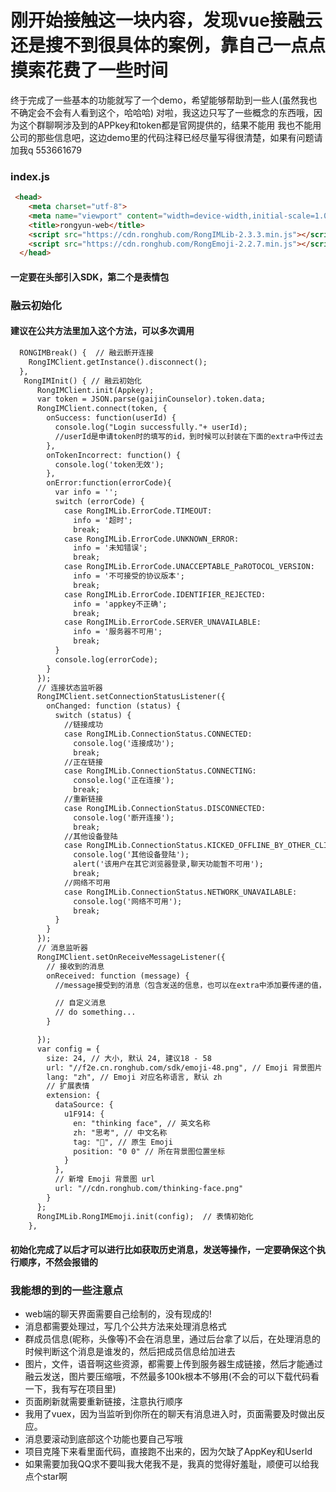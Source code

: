 # 刚开始接触这一块内容，发现vue接融云还是搜不到很具体的案例，靠自己一点点摸索花费了一些时间
终于完成了一些基本的功能就写了一个demo，希望能够帮助到一些人(虽然我也不确定会不会有人看到这个，哈哈哈)
对啦，我这边只写了一些概念的东西哦，因为这个群聊啊涉及到的APPkey和token都是官网提供的，结果不能用
我也不能用公司的那些信息吧，这边demo里的代码注释已经尽量写得很清楚，如果有问题请加我q 553661679


### index.js

``` html
 <head>
    <meta charset="utf-8">
    <meta name="viewport" content="width=device-width,initial-scale=1.0">
    <title>rongyun-web</title>
    <script src="https://cdn.ronghub.com/RongIMLib-2.3.3.min.js"></script>
    <script src="https://cdn.ronghub.com/RongEmoji-2.2.7.min.js"></script>
  </head>
```
#### 一定要在头部引入SDK，第二个是表情包

### 融云初始化

#### 建议在公共方法里加入这个方法，可以多次调用

``` html
  RONGIMBreak() {  // 融云断开连接
    RongIMClient.getInstance().disconnect();
  },
   RongIMInit() { // 融云初始化
      RongIMClient.init(Appkey);
      var token = JSON.parse(gaijinCounselor).token.data;
      RongIMClient.connect(token, {
        onSuccess: function(userId) {
          console.log("Login successfully."+ userId);
          //userId是申请token时的填写的id，到时候可以封装在下面的extra中传过去
        },
        onTokenIncorrect: function() {
          console.log('token无效');
        },
        onError:function(errorCode){
          var info = '';
          switch (errorCode) {
            case RongIMLib.ErrorCode.TIMEOUT:
              info = '超时';
              break;
            case RongIMLib.ErrorCode.UNKNOWN_ERROR:
              info = '未知错误';
              break;
            case RongIMLib.ErrorCode.UNACCEPTABLE_PaROTOCOL_VERSION:
              info = '不可接受的协议版本';
              break;
            case RongIMLib.ErrorCode.IDENTIFIER_REJECTED:
              info = 'appkey不正确';
              break;
            case RongIMLib.ErrorCode.SERVER_UNAVAILABLE:
              info = '服务器不可用';
              break;
          }
          console.log(errorCode);
        }
      });
      // 连接状态监听器
      RongIMClient.setConnectionStatusListener({
        onChanged: function (status) {
          switch (status) {
            //链接成功
            case RongIMLib.ConnectionStatus.CONNECTED:
              console.log('连接成功');
              break;
            //正在链接
            case RongIMLib.ConnectionStatus.CONNECTING:
              console.log('正在连接');
              break;
            //重新链接
            case RongIMLib.ConnectionStatus.DISCONNECTED:
              console.log('断开连接');
              break;
            //其他设备登陆
            case RongIMLib.ConnectionStatus.KICKED_OFFLINE_BY_OTHER_CLIENT:
              console.log('其他设备登陆');
              alert('该用户在其它浏览器登录,聊天功能暂不可用');
              break;
            //网络不可用
            case RongIMLib.ConnectionStatus.NETWORK_UNAVAILABLE:
              console.log('网络不可用');
              break;
          }
        }
      });
      // 消息监听器
      RongIMClient.setOnReceiveMessageListener({
        // 接收到的消息
        onReceived: function (message) {
          //message接受到的消息（包含发送的信息，也可以在extra中添加要传递的值，如：时间等）

          // 自定义消息
          // do something...
        }

      });
      var config = {
        size: 24, // 大小, 默认 24, 建议18 - 58
        url: "//f2e.cn.ronghub.com/sdk/emoji-48.png", // Emoji 背景图片
        lang: "zh", // Emoji 对应名称语言, 默认 zh
        // 扩展表情
        extension: {
          dataSource: {
            u1F914: {
              en: "thinking face", // 英文名称
              zh: "思考", // 中文名称
              tag: "🤔", // 原生 Emoji
              position: "0 0" // 所在背景图位置坐标
            }
          },
          // 新增 Emoji 背景图 url
          url: "//cdn.ronghub.com/thinking-face.png"
        }
      };
      RongIMLib.RongIMEmoji.init(config);  // 表情初始化
    },
```

#### 初始化完成了以后才可以进行比如获取历史消息，发送等操作，一定要确保这个执行顺序，不然会报错的

### 我能想的到的一些注意点

- web端的聊天界面需要自己绘制的，没有现成的!
- 消息都需要处理过，写几个公共方法来处理消息格式
- 群成员信息(昵称，头像等)不会在消息里，通过后台拿了以后，在处理消息的时候判断这个消息是谁发的，然后把成员信息给加进去
- 图片，文件，语音啊这些资源，都需要上传到服务器生成链接，然后才能通过融云发送，图片要压缩哦，不然最多100k根本不够用(不会的可以下载代码看一下，我有写在项目里)
- 页面刷新就需要重新链接，注意执行顺序
- 我用了vuex，因为当监听到你所在的聊天有消息进入时，页面需要及时做出反应。
- 消息要滚动到底部这个功能也要自己写哦
- 项目克隆下来看里面代码，直接跑不出来的，因为欠缺了AppKey和UserId
- 如果需要加我QQ求不要叫我大佬我不是，我真的觉得好羞耻，顺便可以给我点个star啊
